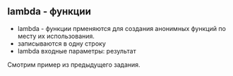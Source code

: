 ## lambda - функции

- lambda - функции прменяются для создания анонимных функций по месту их использования.
- записываются в одну строку
- lambda входные параметры: результат

Смотрим пример из предыдущего задания.